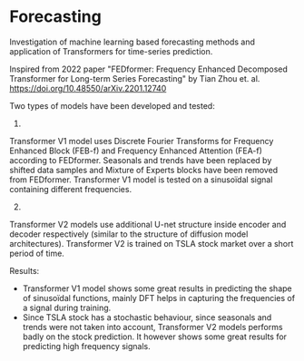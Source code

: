 # Forecasting

Investigation of machine learning based forecasting methods and application of Transformers for time-series prediction. 

Inspired from 2022 paper "FEDformer: Frequency Enhanced Decomposed Transformer for Long-term Series Forecasting" by Tian Zhou et. al.
https://doi.org/10.48550/arXiv.2201.12740


Two types of models have been developed and tested:

1. 
Transformer V1 model uses Discrete Fourier Transforms for Frequency Enhanced Block (FEB-f) and Frequency Enhanced Attention (FEA-f) according to FEDformer. Seasonals and trends have been replaced by shifted data samples and Mixture of Experts blocks have been removed from FEDformer. Transformer V1 model is tested on a sinusoïdal signal containing different frequencies.

2.
Transformer V2 models use additional U-net structure inside encoder and decoder respectively (similar to the structure of diffusion model architectures). Transformer V2 is trained on TSLA stock market over a short period of time. 


Results: 
- Transformer V1 model shows some great results in predicting the shape of sinusoïdal functions, mainly DFT helps in capturing the frequencies of a signal during training.
- Since TSLA stock has a stochastic behaviour, since seasonals and trends were not taken into account, Transformer V2 models performs badly on the stock prediction. It however shows some great results for predicting high frequency signals. 



